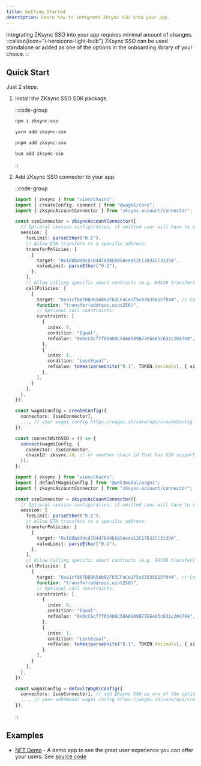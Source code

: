 ```yaml
---
title: Getting Started
description: Learn how to integrate ZKsync SSO into your app.
---
```


Integrating ZKsync SSO into your app requires minimal amount of changes.
::callout{icon="i-heroicons-light-bulb"}
ZKsync SSO can be used standalone or added as one of the options in the onboarding library of your choice.
::

## Quick Start

Just 2 steps:

1. Install the ZKsync SSO SDK package.

    ::code-group

    ```bash [npm]
    npm i zksync-sso
    ```

    ```bash [yarn]
    yarn add zksync-sso
    ```

    ```bash [pnpm]
    pnpm add zksync-sso
    ```

    ```bash [bun]
    bun add zksync-sso
    ```

    ::

1. Add ZKsync SSO connector to your app.

    ::code-group

    ```ts [wagmi]
    import { zksync } from "viem/chains";
    import { createConfig, connect } from "@wagmi/core";
    import { zksyncAccountConnector } from "zksync-account/connector";

    const ssoConnector = zksyncAccountConnector({
      // Optional session configuration, if omitted user will have to sign every transaction via Auth Server
      session: {
        feeLimit: parseEther("0.1"),
        // Allow ETH transfers to a specific address:
        transferPolicies: [
          {
            target: "0x188bd99cd7D4d78d4E605Aeea12C17B32CC3135A",
            valueLimit: parseEther("0.1"),
          },
        ],
        // Allow calling specific smart contracts (e.g. ERC20 transfer):
        callPolicies: [
          {
            target: "0xa1cf087DB965Ab02Fb3CFaCe1f5c63935815f044", // Contract address
            function: "transfer(address,uint256)",
            // Optional call constraints:
            constraints: [
              {
                index: 0,
                condition: "Equal",
                refValue: "0x6cC8cf7f6b488C58AA909B77E6e65c631c204784", // Only allow transfers to this address
              },
              {
                index: 1,
                condition: "LessEqual",
                refValue: toHex(parseUnits("0.1", TOKEN.decimals), { size: 32 }), // Limit the transfer amount to 0.1 tokens
              },
            ],
          }
        ],
      },
    });

    const wagmiConfig = createConfig({
      connectors: [ssoConnector],
      ..., // your wagmi config https://wagmi.sh/core/api/createConfig
    });

    const connectWithSSO = () => {
      connect(wagmiConfig, {
        connector: ssoConnector,
        chainId: zksync.id, // or another chain id that has SSO support
      });
    };
    ```

    ```ts [web3modal]
    import { zksync } from "viem/chains";
    import { defaultWagmiConfig } from "@web3modal/wagmi";
    import { zksyncAccountConnector } from "zksync-account/connector";

    const ssoConnector = zksyncAccountConnector({
      // Optional session configuration, if omitted user will have to sign every transaction via Auth Server
      session: {
        feeLimit: parseEther("0.1"),
        // Allow ETH transfers to a specific address:
        transferPolicies: [
          {
            target: "0x188bd99cd7D4d78d4E605Aeea12C17B32CC3135A",
            valueLimit: parseEther("0.1"),
          },
        ],
        // Allow calling specific smart contracts (e.g. ERC20 transfer):
        callPolicies: [
          {
            target: "0xa1cf087DB965Ab02Fb3CFaCe1f5c63935815f044", // Contract address
            function: "transfer(address,uint256)",
            // Optional call constraints:
            constraints: [
              {
                index: 0,
                condition: "Equal",
                refValue: "0x6cC8cf7f6b488C58AA909B77E6e65c631c204784", // Only allow transfers to this address
              },
              {
                index: 1,
                condition: "LessEqual",
                refValue: toHex(parseUnits("0.1", TOKEN.decimals), { size: 32 }), // Limit the transfer amount to 0.1 tokens
              },
            ],
          }
        ],
      },
    });

    const wagmiConfig = defaultWagmiConfig({
      connectors: [ssoConnector], // add ZKsync SSO as one of the options in the onboarding modal
      ..., // your web3modal wagmi config https://wagmi.sh/core/api/createConfig
    });
    ```

    ::

## Examples

- [NFT Demo](https://nft.zksync.dev) - A demo app to see the great user experience you can offer your users. See [source code](https://github.com/matter-labs/zksync-account-sdk)
<!---- SDK Playground - Play around with the ZKsync SSO SDK. See [source code](https://github.com/matter-labs/zksync-account-sdk) --->
